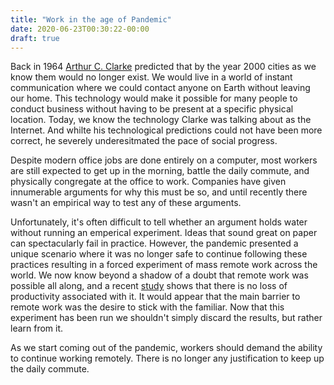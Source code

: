 ```yaml
---
title: "Work in the age of Pandemic"
date: 2020-06-23T00:30:22-00:00
draft: true
---
```


Back in 1964 [Arthur C. Clarke](https://www.youtube.com/watch?v=KT_8-pjuctM&t=294) predicted that by the year 2000 cities as we know them would no longer exist. We would live in a world of instant communication where we could contact anyone on Earth without leaving our home. This technology would make it possible for many people to conduct business without having to be present at a specific physical location. Today, we know the technology Clarke was talking about as the Internet. And whilte his technological predictions could not have been more correct, he severely underesitmated the pace of social progress.

Despite modern office jobs are done entirely on a computer, most workers are still expected to get up in the morning, battle the daily commute, and physically congregate at the office to work. Companies have given innumerable arguments for why this must be so, and until recently there wasn't an empirical way to test any of these arguments.

Unfortunately, it's often difficult to tell whether an argument holds water without running an emperical experiment. Ideas that sound great on paper can spectacularly fail in practice. However, the pandemic presented a unique scenario where it was no longer safe to continue following these practices resulting in a forced experiment of mass remote work across the world. We now know beyond a shadow of a doubt that remote work was possible all along, and a recent [study](https://www.docdroid.net/vhPmnxg/valoir-report-the-real-productivity-impact-of-remote-work-pdf) shows that there is no loss of productivity associated with it. It would appear that the main barrier to remote work was the desire to stick with the familiar. Now that this experiment has been run we shouldn't simply discard the results, but rather learn from it.

As we start coming out of the pandemic, workers should demand the ability to continue working remotely. There is no longer any justification to keep up the daily commute.
